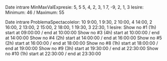 Date intrare MinMaxValExpresie: 
5, 5
5, 4, 2, 3, 1
7, -9, 2, 1, 3
Iesire: 
Minimum: 46 / Maximum: 55

Date intrare ProblemaSpectacolelor:
10
9:00, 1
9:30, 2
10:00, 4
14:00, 2
16:00, 2
13:00, 2
15:00, 2
18:00, 1
19:30, 3
22:30, 1
Iesire:
Show no #1 (1h) start at 09:00:00 / end at 10:00:00
Show no #3 (4h) start at 10:00:00 / end at 14:00:00
Show no #4 (2h) start at 14:00:00 / end at 16:00:00
Show no #5 (2h) start at 16:00:00 / end at 18:00:00
Show no #8 (1h) start at 18:00:00 / end at 19:00:00
Show no #9 (3h) start at 19:30:00 / end at 22:30:00
Show no #10 (1h) start at 22:30:00 / end at 23:30:00
